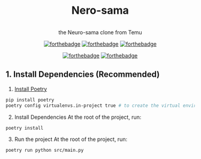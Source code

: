 <div align="center">
  <div>
    <h1 style="display: inline-block;">Nero-sama</h1>
  </div>
  <p align='center'>the Neuro-sama clone from Temu</p>

  [![forthebadge](https://forthebadge.com/images/featured/featured-built-with-love.svg)](https://forthebadge.com) [![forthebadge](https://forthebadge.com/images/featured/featured-powered-by-electricity.svg)](https://forthebadge.com) [![forthebadge](https://forthebadge.com/images/featured/featured-gluten-free.svg)](https://forthebadge.com)
  
  [![forthebadge](https://forthebadge.com/images/badges/ctrl-c-ctrl-v.svg)](https://forthebadge.com) [![forthebadge](https://forthebadge.com/images/badges/works-on-my-machine.svg)](https://forthebadge.com)
</div>


## 1. Install Dependencies (Recommended)
1. [Install Poetry](https://python-poetry.org/docs/#installing-with-the-official-installer)
```bash
pip install poetry
poetry config virtualenvs.in-project true # to create the virtual environment in the project directory
```

2. Install Dependencies
At the root of the project, run:
```bash
poetry install
```

3. Run the project
At the root of the project, run:
```bash
poetry run python src/main.py
```